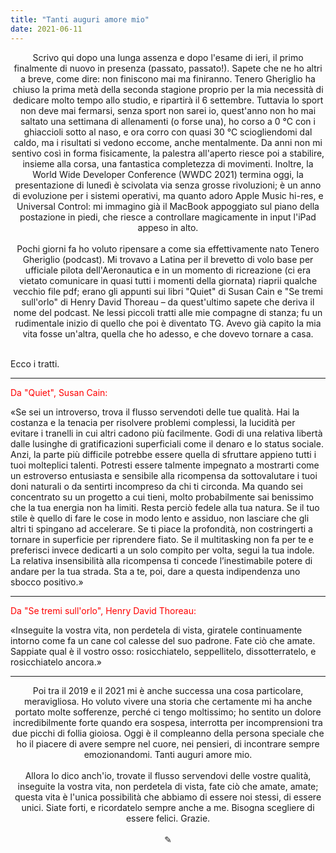 ```yaml
---
title: "Tanti auguri amore mio"
date: 2021-06-11
---
```


<div align="center">
Scrivo qui dopo una lunga assenza e dopo l'esame di ieri, il primo finalmente di nuovo in presenza (passato, passato!). Sapete che ne ho altri a breve, come dire: non finiscono mai ma finiranno. Tenero Gheriglio ha chiuso la prima metà della seconda stagione proprio per la mia necessità di dedicare molto tempo allo studio, e ripartirà il 6 settembre. Tuttavia lo sport non deve mai fermarsi, senza sport non sarei io, quest'anno non ho mai saltato una settimana di allenamenti (o forse una), ho corso a 0 °C con i ghiaccioli sotto al naso, e ora corro con quasi 30 °C sciogliendomi dal caldo, ma i risultati si vedono eccome, anche mentalmente. Da anni non mi sentivo così in forma fisicamente, la palestra all'aperto riesce poi a stabilire, insieme alla corsa, una fantastica completezza di movimenti. Inoltre, la World Wide Developer Conference (WWDC 2021) termina oggi, la presentazione di lunedì è scivolata via senza grosse rivoluzioni; è un anno di evoluzione per i sistemi operativi, ma quanto adoro Apple Music hi-res, e Universal Control: mi immagino già il MacBook appoggiato sul piano della postazione in piedi, che riesce a controllare magicamente in input l'iPad appeso in alto.
</div>
&nbsp;

<div align="center">
Pochi giorni fa ho voluto ripensare a come sia effettivamente nato Tenero Gheriglio (podcast). Mi trovavo a Latina per il brevetto di volo base per ufficiale pilota dell'Aeronautica e in un momento di ricreazione (ci era vietato comunicare in quasi tutti i momenti della giornata) riaprii qualche vecchio file pdf; erano gli appunti sui libri "Quiet" di Susan Cain e "Se tremi sull'orlo" di Henry David Thoreau – da quest'ultimo sapete che deriva il nome del podcast. Ne lessi piccoli tratti alle mie compagne di stanza; fu un rudimentale inizio di quello che poi è diventato TG. Avevo già capito la mia vita fosse un'altra, quella che ho adesso, e che dovevo tornare a casa.
</div>
&nbsp;

Ecco i tratti.

---

<span style="color:red">Da "Quiet", Susan Cain:</span>
&nbsp;

«Se sei un introverso, trova il flusso servendoti delle tue qualità. Hai la costanza e la tenacia per risolvere problemi complessi, la lucidità per evitare i tranelli in cui altri cadono più facilmente. Godi di una relativa libertà dalle lusinghe di gratificazioni superficiali come il denaro e lo status sociale. Anzi, la parte più difficile potrebbe essere quella di sfruttare appieno tutti i tuoi molteplici talenti. Potresti essere talmente impegnato a mostrarti come un estroverso entusiasta e sensibile alla ricompensa da sottovalutare i tuoi doni naturali o da sentirti incompreso da chi ti circonda. Ma quando sei concentrato su un progetto a cui tieni, molto probabilmente sai benissimo che la tua energia non ha limiti.
Resta perciò fedele alla tua natura. Se il tuo stile è quello di fare le cose in modo lento e assiduo, non lasciare che gli altri ti spingano ad accelerare. Se ti piace la profondità, non costringerti a tornare in superficie per riprendere fiato. Se il multitasking non fa per te e preferisci invece dedicarti a un solo compito per volta, segui la tua indole. La relativa insensibilità alla ricompensa ti concede lʼinestimabile potere di andare per la tua strada. Sta a te, poi, dare a questa indipendenza uno sbocco positivo.»

---

<span style="color:red">Da "Se tremi sull'orlo", Henry David Thoreau:</span>
&nbsp;

«Inseguite la vostra vita, non perdetela di vista, giratele continuamente intorno come fa un cane col calesse del suo padrone. Fate ciò che amate. Sappiate qual è il vostro osso: rosicchiatelo, seppellitelo, dissotterratelo, e rosicchiatelo ancora.»

---

<div align="center">
Poi tra il 2019 e il 2021 mi è anche successa una cosa particolare, meravigliosa. Ho voluto vivere una storia che certamente mi ha anche portato molte sofferenze, perché ci tengo moltissimo; ho sentito un dolore incredibilmente forte quando era sospesa, interrotta per incomprensioni tra due picchi di follia gioiosa. Oggi è il compleanno della persona speciale che ho il piacere di avere sempre nel cuore, nei pensieri, di incontrare sempre emozionandomi. Tanti auguri amore mio.
</div>
&nbsp;

<div align="center">
Allora lo dico anch'io, trovate il flusso servendovi delle vostre qualità, inseguite la vostra vita, non perdetela di vista, fate ciò che amate, amate; questa vita è l'unica possibilità che abbiamo di essere noi stessi, di essere unici. Siate forti, e ricordatelo sempre anche a me. Bisogna scegliere di essere felici. Grazie.
</div>
&nbsp;

<div align="center">
  ✎
